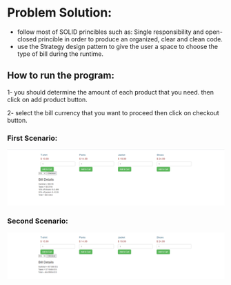 
# Problem Solution:
- follow most of SOLID princibles such as: 
      Single responsibility and open-closed princible in order to produce an organized, clear and clean code.
- use the Strategy design pattern to give the user a space to choose the type of bill during the runtime.

## How to run the program:
   1- you should determine the amount of each product that you need. then click on add product button.
   
   2- select the bill currency that you want to proceed then click on checkout button.

### First Scenario:
![alt text](img1.png)

### Second Scenario:
![alt text](img2.png)


